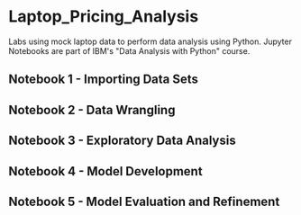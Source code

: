 # Laptop_Pricing_Analysis
Labs using mock laptop data to perform data analysis using Python. Jupyter Notebooks are part of IBM's "Data Analysis with Python" course.

## Notebook 1 - Importing Data Sets

## Notebook 2 - Data Wrangling

## Notebook 3 - Exploratory Data Analysis

## Notebook 4 - Model Development

## Notebook 5 - Model Evaluation and Refinement
